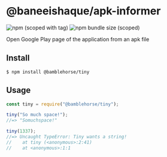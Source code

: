 # @baneeishaque/apk-informer

![npm (scoped with tag)](https://img.shields.io/npm/v/@baneeishaque/apk-informer/1.0)
![npm bundle size (scoped)](https://img.shields.io/bundlephobia/min/@baneeishaque/apk-informer)

Open Google Play page of the application from an apk file

## Install

```
$ npm install @bamblehorse/tiny
```

## Usage

```js
const tiny = require("@bamblehorse/tiny");

tiny("So much space!");
//=> "Somuchspace!"

tiny(1337);
//=> Uncaught TypeError: Tiny wants a string!
//    at tiny (<anonymous>:2:41)
//    at <anonymous>:1:1
